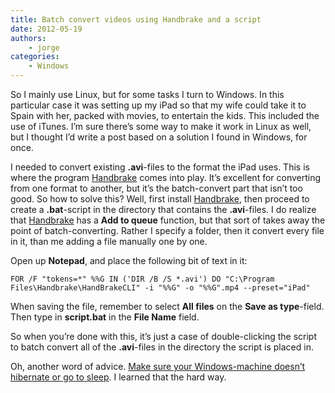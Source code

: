 ```yaml
---
title: Batch convert videos using Handbrake and a script
date: 2012-05-19
authors:
    - jorge
categories:
    - Windows
---
```

So I mainly use Linux, but for some tasks I turn to Windows. In this particular case it was setting up my iPad so that my wife could take it to Spain with her, packed with movies, to entertain the kids. This included the use of iTunes. I’m sure there’s some way to make it work in Linux as well, but I thought I’d write a post based on a solution I found in Windows, for once.

I needed to convert existing **.avi**-files to the format the iPad uses. This is where the program [Handbrake](http://handbrake.fr/) comes into play. It’s excellent for converting from one format to another, but it’s the batch-convert part that isn’t too good. So how to solve this? Well, first install [Handbrake](http://handbrake.fr/), then proceed to create a **.bat**-script in the directory that contains the **.avi**-files. I do realize that [Handbrake](http://handbrake.fr/) has a **Add to queue** function, but that sort of takes away the point of batch-converting. Rather I specify a folder, then it convert every file in it, than me adding a file manually one by one.

Open up **Notepad**, and place the following bit of text in it:

```
FOR /F "tokens=*" %%G IN ('DIR /B /S *.avi') DO "C:\Program Files\Handbrake\HandBrakeCLI" -i "%%G" -o "%%G".mp4 --preset="iPad"
```

When saving the file, remember to select **All files** on the **Save as type**-field. Then type in **script.bat** in the **File Name** field.

So when you’re done with this, it’s just a case of double-clicking the script to batch convert all of the **.avi**-files in the directory the script is placed in.

Oh, another word of advice. [Make sure your Windows-machine doesn’t hibernate or go to sleep](http://www.avinashtech.com/microsoft/disable-auto-sleep-mode-windows/). I learned that the hard way.